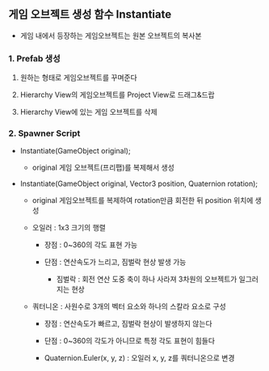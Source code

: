 ## 게임 오브젝트 생성 함수 Instantiate

- 게임 내에서 등장하는 게임오브젝트는 원본 오브젝트의 복사본



### 1. Prefab 생성

1. 원하는 형태로 게임오브젝트를 꾸며준다

2. Hierarchy View의 게임오브젝트를 Project View로 드래그&드랍

3. Hierarchy View에 있는 게임 오브젝트를 삭제



### 2. Spawner Script

- Instantiate(GameObject original);
    - original 게임 오브젝트(프리팹)를 복제해서 생성

- Instantiate(GameObject original, Vector3 position, Quaternion rotation);
    - original 게임오브젝트를 복제하여 rotation만큼 회전한 뒤 position 위치에 생성

    - 오일러 : 1x3 크기의 행렬

        - 장점 : 0~360의 각도 표현 가능

        - 단점 : 연산속도가 느리고, 짐벌락 현상 발생 가능

            - 짐벌락 : 회전 연산 도중 축이 하나 사라져 3차원의 오브젝트가 일그러지는 현상


    - 쿼터니온 : 사원수로 3개의 벡터 요소와 하나의 스칼라 요소로 구성
        - 장점 : 연산속도가 빠르고, 짐벌락 현상이 발생하지 않는다

        - 단점 : 0~360의 각도가 아니므로 특정 각도 표현이 힘들다

        - Quaternion.Euler(x, y, z) : 오일러 x, y, z를 쿼터니온으로 변경





